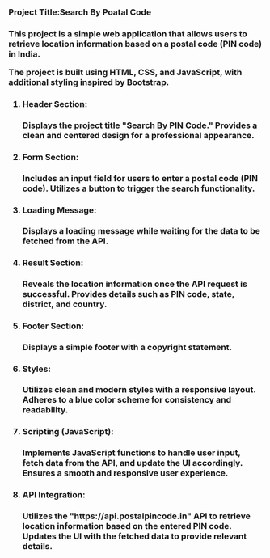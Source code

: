 <h3>Project Title:Search By Poatal Code<h3>
<p>This project is a simple web application that allows users to retrieve location information based on a postal code (PIN code) in India.</p>
<p>The project is built using HTML, CSS, and JavaScript, with additional styling inspired by Bootstrap.</p>
  <ol>
<li><h4>Header Section:</h4>
<p>Displays the project title "Search By PIN Code."
Provides a clean and centered design for a professional appearance.</p></li>
<li><h4>Form Section:</h4>
<p>Includes an input field for users to enter a postal code (PIN code).
Utilizes a button to trigger the search functionality.</p></li>
<li><h4>Loading Message:</h4>
<p>Displays a loading message while waiting for the data to be fetched from the API.</p></li>
<li><h4>Result Section:</h4>
<p>Reveals the location information once the API request is successful.
Provides details such as PIN code, state, district, and country.</p></li>
<li><h4>Footer Section:</h4>
<p>Displays a simple footer with a copyright statement.</p></li>
<li><h4>Styles:</h4>
<p>Utilizes clean and modern styles with a responsive layout.
Adheres to a blue color scheme for consistency and readability.</p></li>
<li><h4>Scripting (JavaScript):</h4>
<p>Implements JavaScript functions to handle user input, fetch data from the API, and update the UI accordingly.
Ensures a smooth and responsive user experience.</p></li>
<li><h4>API Integration:</h4>
<p>Utilizes the "https://api.postalpincode.in" API to retrieve location information based on the entered PIN code.
Updates the UI with the fetched data to provide relevant details.</p></li>
</ol>

